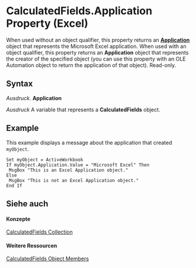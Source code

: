 
# CalculatedFields.Application Property (Excel)

When used without an object qualifier, this property returns an  **[Application](19b73597-5cf9-4f56-8227-b5211f657f6f.md)** object that represents the Microsoft Excel application. When used with an object qualifier, this property returns an **Application** object that represents the creator of the specified object (you can use this property with an OLE Automation object to return the application of that object). Read-only.


## Syntax

 _Ausdruck_. **Application**

 _Ausdruck_ A variable that represents a **CalculatedFields** object.


## Example

This example displays a message about the application that created  `myObject`.


```
Set myObject = ActiveWorkbook 
If myObject.Application.Value = "Microsoft Excel" Then 
 MsgBox "This is an Excel Application object." 
Else 
 MsgBox "This is not an Excel Application object." 
End If
```


## Siehe auch


#### Konzepte


[CalculatedFields Collection](6db4c889-f097-9a66-abc6-28f7f54f0478.md)
#### Weitere Ressourcen


[CalculatedFields Object Members](http://msdn.microsoft.com/library/be259ce8-1296-9e56-fa9f-d180a47cf520%28Office.15%29.aspx)